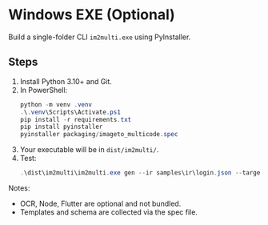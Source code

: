 # Windows EXE (Optional)

Build a single-folder CLI `im2multi.exe` using PyInstaller.

## Steps
1. Install Python 3.10+ and Git.
2. In PowerShell:
   ```powershell
   python -m venv .venv
   .\.venv\Scripts\Activate.ps1
   pip install -r requirements.txt
   pip install pyinstaller
   pyinstaller packaging/imageto_multicode.spec
   ```
3. Your executable will be in `dist/im2multi/`.
4. Test:
   ```powershell
   .\dist\im2multi\im2multi.exe gen --ir samples\ir\login.json --target web --out outputs\login_web.zip
   ```

Notes:
- OCR, Node, Flutter are optional and not bundled.
- Templates and schema are collected via the spec file.

